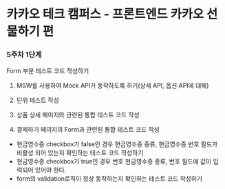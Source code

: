 # 카카오 테크 캠퍼스 - 프론트엔드 카카오 선물하기 편

### 5주차 1단계

Form 부분 테스트 코드 작성하기

1. MSW를 사용하여 Mock API가 동작하도록 하기(상세 API, 옵션 API에 대해)
2. 단위 테스트 작성

3. 상품 상세 페이지와 관련된 통합 테스트 코드 작성
4. 결제하기 페이지의 Form과 관련된 통합 테스트 코드 작성

- 현금영수증 checkbox가 false인 경우 현금영수증 종류, 현금영수증 번호 필드가 비활성 되어 있는지 확인하는 테스트 코드 작성하기
- 현금영수증 checkbox가 true인 경우 번호 현금영수증 종류, 번호 필드에 값이 입력되어 있어야 한다.
- form의 validation로직이 정상 동작하는지 확인하는 테스트 코드 작성하기
